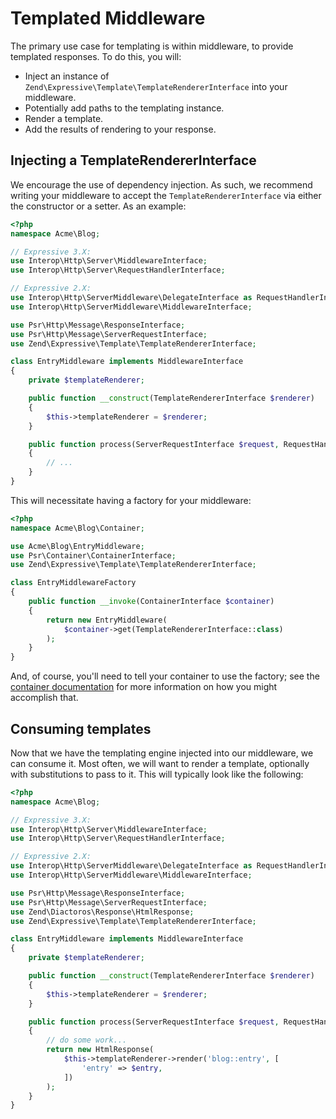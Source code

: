 # Templated Middleware

The primary use case for templating is within middleware, to provide templated
responses. To do this, you will:

- Inject an instance of `Zend\Expressive\Template\TemplateRendererInterface` into your
  middleware.
- Potentially add paths to the templating instance.
- Render a template.
- Add the results of rendering to your response.

## Injecting a TemplateRendererInterface

We encourage the use of dependency injection. As such, we recommend writing your
middleware to accept the `TemplateRendererInterface` via either the constructor or a
setter. As an example:

```php
<?php
namespace Acme\Blog;

// Expressive 3.X:
use Interop\Http\Server\MiddlewareInterface;
use Interop\Http\Server\RequestHandlerInterface;

// Expressive 2.X:
use Interop\Http\ServerMiddleware\DelegateInterface as RequestHandlerInterface;
use Interop\Http\ServerMiddleware\MiddlewareInterface;

use Psr\Http\Message\ResponseInterface;
use Psr\Http\Message\ServerRequestInterface;
use Zend\Expressive\Template\TemplateRendererInterface;

class EntryMiddleware implements MiddlewareInterface
{
    private $templateRenderer;

    public function __construct(TemplateRendererInterface $renderer)
    {
        $this->templateRenderer = $renderer;
    }

    public function process(ServerRequestInterface $request, RequestHandlerInterface $handler) : ResponseInterface
    {
        // ...
    }
}
```

This will necessitate having a factory for your middleware:

```php
<?php
namespace Acme\Blog\Container;

use Acme\Blog\EntryMiddleware;
use Psr\Container\ContainerInterface;
use Zend\Expressive\Template\TemplateRendererInterface;

class EntryMiddlewareFactory
{
    public function __invoke(ContainerInterface $container)
    {
        return new EntryMiddleware(
            $container->get(TemplateRendererInterface::class)
        );
    }
}
```

And, of course, you'll need to tell your container to use the factory; see the
[container documentation](../container/intro.md) for more information on how you
might accomplish that.

## Consuming templates

Now that we have the templating engine injected into our middleware, we can
consume it. Most often, we will want to render a template, optionally with
substitutions to pass to it. This will typically look like the following:

```php
<?php
namespace Acme\Blog;

// Expressive 3.X:
use Interop\Http\Server\MiddlewareInterface;
use Interop\Http\Server\RequestHandlerInterface;

// Expressive 2.X:
use Interop\Http\ServerMiddleware\DelegateInterface as RequestHandlerInterface;
use Interop\Http\ServerMiddleware\MiddlewareInterface;

use Psr\Http\Message\ResponseInterface;
use Psr\Http\Message\ServerRequestInterface;
use Zend\Diactoros\Response\HtmlResponse;
use Zend\Expressive\Template\TemplateRendererInterface;

class EntryMiddleware implements MiddlewareInterface
{
    private $templateRenderer;

    public function __construct(TemplateRendererInterface $renderer)
    {
        $this->templateRenderer = $renderer;
    }

    public function process(ServerRequestInterface $request, RequestHandlerInterface $handler) : ResponseInterface
    {
        // do some work...
        return new HtmlResponse(
            $this->templateRenderer->render('blog::entry', [
                'entry' => $entry,
            ])
        );
    }
}
```
